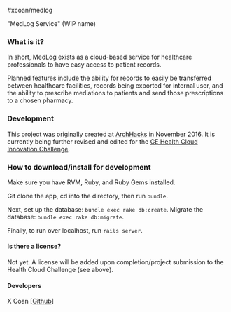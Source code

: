 #xcoan/medlog

"MedLog Service" (WIP name)

### What is it?
In short, MedLog exists as a cloud-based service for healthcare professionals to have easy access to patient records.

Planned features include the ability for records to easily be transferred between healthcare facilities, records being exported for internal user, and the ability to prescribe mediations to patients and send those prescriptions to a chosen pharmacy.

### Development
This project was originally created at [ArchHacks](http://archhacks.io/) in November 2016.
It is currently being further revised and edited for the [GE Health Cloud Innovation Challenge](http://gehealthcloud.devpost.com).

### How to download/install for development
Make sure you have RVM, Ruby, and Ruby Gems installed.

Git clone the app, cd into the directory, then run `bundle`.

Next, set up the database: `bundle exec rake db:create`.
Migrate the database: `bundle exec rake db:migrate`.

Finally, to run over localhost, run `rails server`.


#### Is there a license?
Not yet. A license will be added upon completion/project submission to the Health Cloud Challenge (see above).


#### Developers
X Coan [[Github](http://github.com/xcoan)]
